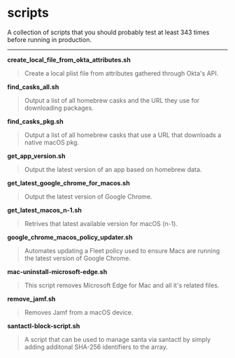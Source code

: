 # scripts
A collection of scripts that you should probably test at least 343 times before running in production.

<hr>

**create_local_file_from_okta_attributes.sh**
> Create a local plist file from attributes gathered through Okta's API. 

**find_casks_all.sh**
> Output a list of all homebrew casks and the URL they use for downloading packages.

**find_casks_pkg.sh**
> Output a list of all homebrew casks that use a URL that downloads a native macOS pkg. 

**get_app_version.sh**
> Output the latest version of an app based on homebrew data.

**get_latest_google_chrome_for_macos.sh**
> Output the latest version of Google Chrome. 

**get_latest_macos_n-1.sh**
> Retrives that latest available version for macOS (n-1).

**google_chrome_macos_policy_updater.sh**
> Automates updating a Fleet policy used to ensure Macs are running the latest version of Google Chrome.

**mac-uninstall-microsoft-edge.sh**
> This script removes Microsoft Edge for Mac and all it's related files.

**remove_jamf.sh**
> Removes Jamf from a macOS device.

**santactl-block-script.sh**
> A script that can be used to manage santa via santactl by simply adding additonal SHA-256 identifiers to the array.